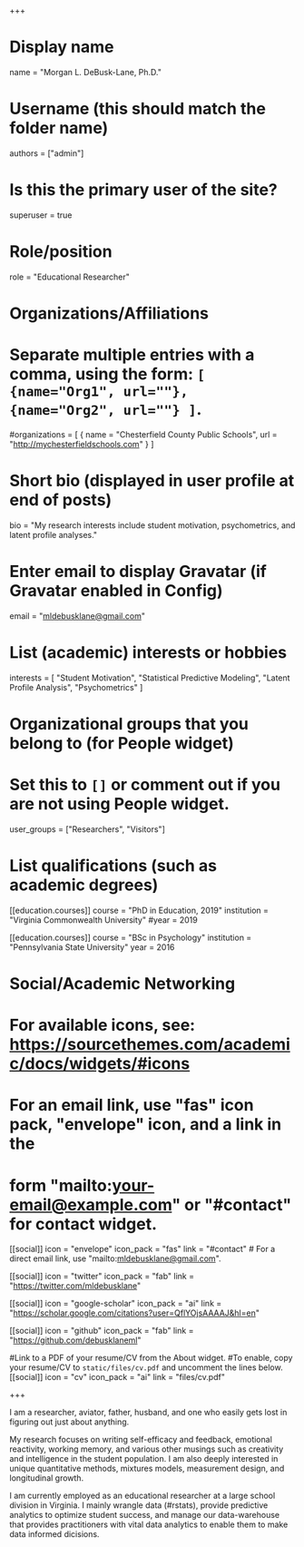 +++
# Display name
name = "Morgan L. DeBusk-Lane, Ph.D."

# Username (this should match the folder name)
authors = ["admin"]

# Is this the primary user of the site?
superuser = true

# Role/position
role = "Educational Researcher"

# Organizations/Affiliations
#   Separate multiple entries with a comma, using the form: `[ {name="Org1", url=""}, {name="Org2", url=""} ]`.
#organizations = [ { name = "Chesterfield County Public Schools", url = "http://mychesterfieldschools.com" } ]

# Short bio (displayed in user profile at end of posts)
bio = "My research interests include student motivation, psychometrics, and latent profile analyses."

# Enter email to display Gravatar (if Gravatar enabled in Config)
email = "mldebusklane@gmail.com"

# List (academic) interests or hobbies
interests = [
  "Student Motivation",
  "Statistical Predictive Modeling",
  "Latent Profile Analysis",
  "Psychometrics"
]

# Organizational groups that you belong to (for People widget)
#   Set this to `[]` or comment out if you are not using People widget.
user_groups = ["Researchers", "Visitors"]

# List qualifications (such as academic degrees)
[[education.courses]]
  course = "PhD in Education, 2019"
  institution = "Virginia Commonwealth University"
  #year = 2019 

[[education.courses]]
  course = "BSc in Psychology"
  institution = "Pennsylvania State University"
  year = 2016

# Social/Academic Networking
# For available icons, see: https://sourcethemes.com/academic/docs/widgets/#icons
#   For an email link, use "fas" icon pack, "envelope" icon, and a link in the
#   form "mailto:your-email@example.com" or "#contact" for contact widget.

[[social]]
  icon = "envelope"
  icon_pack = "fas"
  link = "#contact"  # For a direct email link, use "mailto:mldebusklane@gmail.com".

[[social]]
  icon = "twitter"
  icon_pack = "fab"
  link = "https://twitter.com/mldebusklane"

[[social]]
  icon = "google-scholar"
  icon_pack = "ai"
  link = "https://scholar.google.com/citations?user=QflYOjsAAAAJ&hl=en"

[[social]]
  icon = "github"
  icon_pack = "fab"
  link = "https://github.com/debusklaneml"

 #Link to a PDF of your resume/CV from the About widget.
 #To enable, copy your resume/CV to `static/files/cv.pdf` and uncomment the lines below.
 [[social]]
   icon = "cv"
   icon_pack = "ai"
   link = "files/cv.pdf"

+++

I am a researcher, aviator, father, husband, and one who easily gets lost in figuring out just about anything.

My research focuses on writing self-efficacy and feedback, emotional reactivity, working memory, and various other musings such as creativity and intelligence in the student population. I am also deeply interested in unique quantitative methods, mixtures models, measurement design, and longitudinal growth. 

I am currently employed as an educational researcher at a large school division in Virginia. I mainly wrangle data (#rstats), provide predictive analytics to optimize student success, and manage our data-warehouse that provides practitioners with vital data analytics to enable them to make data informed dicisions. 
